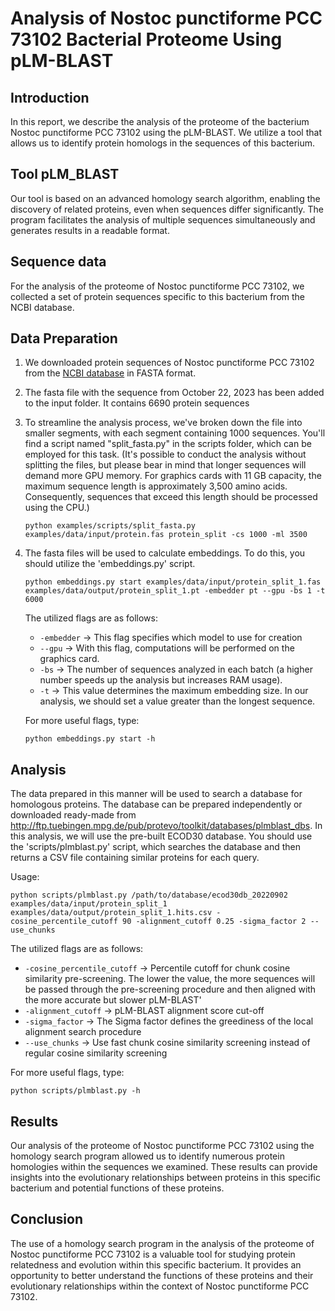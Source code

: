 # Analysis of Nostoc punctiforme PCC 73102 Bacterial Proteome Using pLM-BLAST

## Introduction
In this report, we describe the analysis of the proteome of the bacterium Nostoc punctiforme PCC 73102 using the pLM-BLAST. We utilize a tool that allows us to identify protein homologs in the sequences of this bacterium.

## Tool pLM_BLAST
Our tool is based on an advanced homology search algorithm, enabling the discovery of related proteins, even when sequences differ significantly. The program facilitates the analysis of multiple sequences simultaneously and generates results in a readable format.

## Sequence data

For the analysis of the proteome of Nostoc punctiforme PCC 73102, we collected a set of protein sequences specific to this bacterium from the NCBI database.

## Data Preparation
1. We downloaded protein sequences of Nostoc punctiforme PCC 73102 from the [NCBI database](https://www.ncbi.nlm.nih.gov/datasets/taxonomy/63737/) in FASTA format.
2. The fasta file with the sequence from October 22, 2023 has been added to the input folder. It contains 6690 protein sequences
3. To streamline the analysis process, we've broken down the file into smaller segments, with each segment containing 1000 sequences. You'll find a script named "split_fasta.py" in the scripts folder, which can be employed for this task. (It's possible to conduct the analysis without splitting the files, but please bear in mind that longer sequences will demand more GPU memory. For graphics cards with 11 GB capacity, the maximum sequence length is approximately 3,500 amino acids. Consequently, sequences that exceed this length should be processed using the CPU.)

    ```console
    python examples/scripts/split_fasta.py examples/data/input/protein.fas protein_split -cs 1000 -ml 3500
    ```
4. The fasta files will be used to calculate embeddings. To do this, you should utilize the 'embeddings.py' script.
    ```console
    python embeddings.py start examples/data/input/protein_split_1.fas examples/data/output/protein_split_1.pt -embedder pt --gpu -bs 1 -t 6000
    ```
    The utilized flags are as follows:
    * `-embedder` -> This flag specifies which model to use for creation
    * `--gpu` -> With this flag, computations will be performed on the graphics card.
    * `-bs` -> The number of sequences analyzed in each batch (a higher number speeds up the analysis but increases RAM usage).
    * `-t` -> This value determines the maximum embedding size. In our analysis, we should set a value greater than the longest sequence.
    
    For more useful flags, type:
    ```console
    python embeddings.py start -h
    ```

## Analysis
The data prepared in this manner will be used to search a database for homologous proteins. The database can be prepared independently or downloaded ready-made from http://ftp.tuebingen.mpg.de/pub/protevo/toolkit/databases/plmblast_dbs. In this analysis, we will use the pre-built ECOD30 database. You should use the 'scripts/plmblast.py' script, which searches the database and then returns a CSV file containing similar proteins for each query.

Usage:
```console
python scripts/plmblast.py /path/to/database/ecod30db_20220902 examples/data/input/protein_split_1 examples/data/output/protein_split_1.hits.csv -cosine_percentile_cutoff 90 -alignment_cutoff 0.25 -sigma_factor 2 --use_chunks
```
The utilized flags are as follows:
* `-cosine_percentile_cutoff` -> Percentile cutoff for chunk cosine similarity pre-screening. The lower the value, the more sequences will be passed through the pre-screening procedure and then aligned with the more accurate but slower pLM-BLAST'
* `-alignment_cutoff` -> pLM-BLAST alignment score cut-off
* `-sigma_factor` -> The Sigma factor defines the greediness of the local alignment search procedure
* `--use_chunks` -> Use fast chunk cosine similarity screening instead of regular cosine similarity screening

For more useful flags, type:
```console
python scripts/plmblast.py -h
```

## Results
Our analysis of the proteome of Nostoc punctiforme PCC 73102 using the homology search program allowed us to identify numerous protein homologies within the sequences we examined. These results can provide insights into the evolutionary relationships between proteins in this specific bacterium and potential functions of these proteins.

## Conclusion
The use of a homology search program in the analysis of the proteome of Nostoc punctiforme PCC 73102 is a valuable tool for studying protein relatedness and evolution within this specific bacterium. It provides an opportunity to better understand the functions of these proteins and their evolutionary relationships within the context of Nostoc punctiforme PCC 73102.
